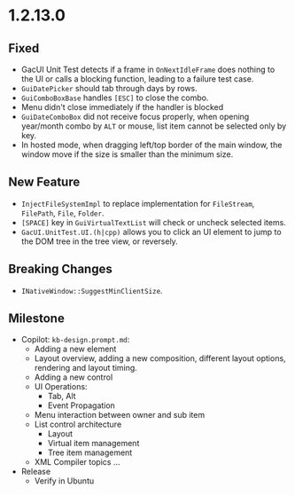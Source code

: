 # 1.2.13.0

## Fixed
- GacUI Unit Test detects if a frame in `OnNextIdleFrame` does nothing to the UI or calls a blocking function, leading to a failure test case.
- `GuiDatePicker` should tab through days by rows.
- `GuiComboBoxBase` handles `[ESC]` to close the combo.
- Menu didn't close immediately if the handler is blocked
- `GuiDateComboBox` did not receive focus properly, when opening year/month combo by `ALT` or mouse, list item cannot be selected only by key.
- In hosted mode, when dragging left/top border of the main window, the window move if the size is smaller than the minimum size.

## New Feature
- `InjectFileSystemImpl` to replace implementation for `FileStream`, `FilePath`, `File`, `Folder`.
- `[SPACE]` key in `GuiVirtualTextList` will check or uncheck selected items.
- `GacUI.UnitTest.UI.(h|cpp)` allows you to click an UI element to jump to the DOM tree in the tree view, or reversely.

## Breaking Changes
- `INativeWindow::SuggestMinClientSize`.

## Milestone

- Copilot: `kb-design.prompt.md`:
  - Adding a new element
  - Layout overview, adding a new composition, different layout options, rendering and layout timing.
  - Adding a new control
  - UI Operations:
    - Tab, Alt
    - Event Propagation
  - Menu interaction between owner and sub item
  - List control architecture
    - Layout
    - Virtual item management
    - Tree item management
  - XML Compiler topics ...
- Release
  - Verify in Ubuntu
